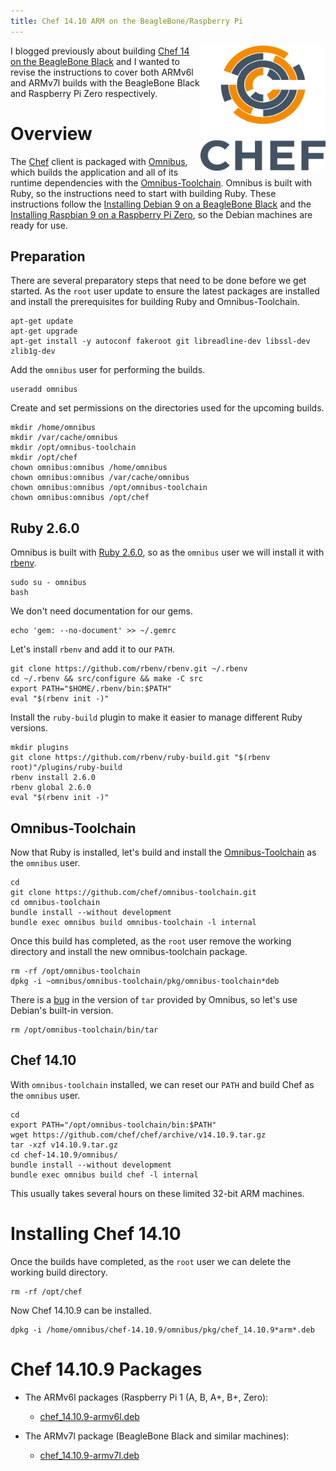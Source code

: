 ```yaml
---
title: Chef 14.10 ARM on the BeagleBone/Raspberry Pi
---
```


<a href="https://github.com/chef/chef"><img src="/assets/chef-logo.png" alt="Chef" width="200" height="200" align="right" /></a>

I blogged previously about building [Chef 14 on the BeagleBone Black](https://leastresistance.wordpress.com/2016/10/14/installing-debian-8-6-on-a-beaglebone-black/) and I wanted to revise the instructions to cover both ARMv6l and ARMv7l builds with the BeagleBone Black and Raspberry Pi Zero respectively.

# Overview

The [Chef](github.com/chef/chef) client is packaged with [Omnibus](http://github.com/chef/omnibus), which builds the application and all of its runtime dependencies with the [Omnibus-Toolchain](http://github.com/chef/omnibus-toolchain). Omnibus is built with Ruby, so the instructions need to start with building Ruby. These instructions follow the [Installing Debian 9 on a BeagleBone Black](/2019/01/29/installing-debian-9-7-on-a-beaglebone-black) and the [Installing Raspbian 9 on a Raspberry Pi Zero](/2019/01/30/installing-raspbian-9-6-on-a-raspberry-pi-zero), so the Debian machines are ready for use.

## Preparation

There are several preparatory steps that need to be done before we get started.
As the `root` user update to ensure the latest packages are installed and install the prerequisites for building Ruby and Omnibus-Toolchain.

    apt-get update
    apt-get upgrade
    apt-get install -y autoconf fakeroot git libreadline-dev libssl-dev zlib1g-dev

Add the `omnibus` user for performing the builds.

    useradd omnibus

Create and set permissions on the directories used for the upcoming builds.

    mkdir /home/omnibus
    mkdir /var/cache/omnibus
    mkdir /opt/omnibus-toolchain
    mkdir /opt/chef
    chown omnibus:omnibus /home/omnibus
    chown omnibus:omnibus /var/cache/omnibus
    chown omnibus:omnibus /opt/omnibus-toolchain
    chown omnibus:omnibus /opt/chef

## Ruby 2.6.0

Omnibus is built with <a href="https://www.ruby-lang.org/en/downloads/">Ruby 2.6.0</a>, so as the `omnibus` user we will install it with [rbenv](https://github.com/rbenv).

    sudo su - omnibus
    bash

We don't need documentation for our gems.

    echo 'gem: --no-document' >> ~/.gemrc

Let's install `rbenv` and add it to our `PATH`.

    git clone https://github.com/rbenv/rbenv.git ~/.rbenv
    cd ~/.rbenv && src/configure && make -C src
    export PATH="$HOME/.rbenv/bin:$PATH"
    eval "$(rbenv init -)"

Install the `ruby-build` plugin to make it easier to manage different Ruby versions.

    mkdir plugins
    git clone https://github.com/rbenv/ruby-build.git "$(rbenv root)"/plugins/ruby-build
    rbenv install 2.6.0
    rbenv global 2.6.0
    eval "$(rbenv init -)"

## Omnibus-Toolchain

Now that Ruby is installed, let's build and install the [Omnibus-Toolchain](https://github.com/chef/omnibus-toolchain) as the `omnibus` user.

    cd
    git clone https://github.com/chef/omnibus-toolchain.git
    cd omnibus-toolchain
    bundle install --without development
    bundle exec omnibus build omnibus-toolchain -l internal

Once this build has completed, as the `root` user remove the working directory and install the new omnibus-toolchain package.

    rm -rf /opt/omnibus-toolchain
    dpkg -i ~omnibus/omnibus-toolchain/pkg/omnibus-toolchain*deb

There is a [bug](https://github.com/chef/omnibus-toolchain/issues/73) in the version of `tar` provided by Omnibus, so let's use Debian's built-in version.

    rm /opt/omnibus-toolchain/bin/tar

## Chef 14.10

With `omnibus-toolchain` installed, we can reset our `PATH` and build Chef as the `omnibus` user.

    cd
    export PATH="/opt/omnibus-toolchain/bin:$PATH"
    wget https://github.com/chef/chef/archive/v14.10.9.tar.gz
    tar -xzf v14.10.9.tar.gz
    cd chef-14.10.9/omnibus/
    bundle install --without development
    bundle exec omnibus build chef -l internal

This usually takes several hours on these limited 32-bit ARM machines.

# Installing Chef 14.10

Once the builds have completed, as the `root` user we can delete the working build directory.

    rm -rf /opt/chef

Now Chef 14.10.9 can be installed.

    dpkg -i /home/omnibus/chef-14.10.9/omnibus/pkg/chef_14.10.9*arm*.deb

# Chef 14.10.9 Packages

- The ARMv6l packages (Raspberry Pi 1 (A, B, A+, B+, Zero):
  - [chef_14.10.9-armv6l.deb](https://www.dropbox.com/s/ckqx9ltawdld074/chef_14.10.9-armv6l.deb?dl=0)

- The ARMv7l package (BeagleBone Black and similar machines):
  - [chef_14.10.9-armv7l.deb](https://www.dropbox.com/s/pilackg3ttbhmta/chef_14.10.9-armv7l.deb?dl=0)
